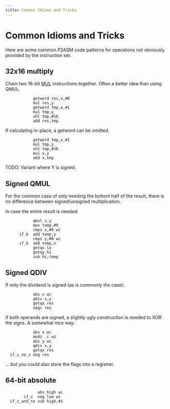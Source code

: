 ```yaml
---
title: Common Idioms and Tricks
---
```


# Common Idioms and Tricks

Here are some common P2ASM code patterns for operations not obviously provided by the instruction set.

## 32x16 multiply

Chain two 16-bit [MUL](alu.html#mul) instructions together. Often a better idea than using QMUL.

~~~
            getword res,x,#0
            mul res,y
            getword tmp,x,#1
            mul tmp,y
            shl tmp,#16
            add res,tmp
~~~

If calculating in-place, a getword can be omitted.

~~~
            getword tmp,x,#1
            mul tmp,y
            shl tmp,#16
            mul x,y
            add x,tmp
~~~

TODO: Variant where Y is signed.


## Signed QMUL

For the common case of only needing the bottom half of the result, there is no difference between signed/unsigned multiplication.

In case the entire result is needed:

~~~
            qmul x,y
            mov temp,#0
            cmps x,#0 wc
      if_b  add temp,y
            cmps y,#0 wc
      if_b  add temp,x
            getqx lo
            getqy hi
            sub hi,temp
~~~

## Signed QDIV

If only the dividend is signed (as is commonly the case):

~~~
            abs x wc
            qdiv x,y
            getqx res
            negc res
~~~

If both operands are signed, a slightly ugly construction is needed to XOR the signs. A somewhat nice way:

~~~
            abs x wc
            modz _c wz
            abs y wc
            qdiv x,y
            getqx res
  if_c_ne_z neg res
~~~

... but you could also store the flags into a registrer.


## 64-bit absolute

~~~
              abs high wc
        if_c  neg low wz
  if_c_and_nz sub high,#1
~~~
